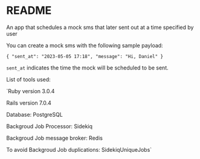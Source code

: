 # README

An app that schedules a mock sms that later sent out at a time specified by user

You can create a mock sms with the following sample payload:

`{
    "sent_at": "2023-05-05 17:18",
    "message": "Hi, Daniel"
}
`

`sent_at` indicates the time the mock will be scheduled to be sent.

List of tools used:

`Ruby version 3.0.4

Rails version 7.0.4

Database: PostgreSQL

Backgroud Job Processor: Sidekiq

Backgroud Job message broker: Redis

To avoid Backgroud Job duplications: SidekiqUniqueJobs`
